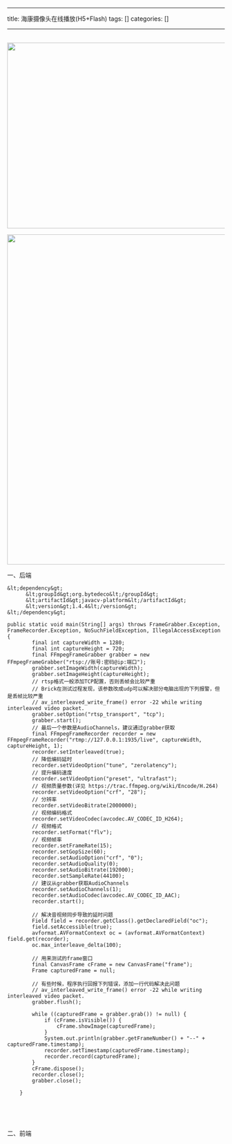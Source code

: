 
--- 
title:  海康摄像头在线播放(H5+Flash) 
tags: []
categories: [] 

---
 <img alt="" height="430" src="https://img-blog.csdnimg.cn/20201230142718189.png?x-oss-process=image/watermark,type_ZmFuZ3poZW5naGVpdGk,shadow_10,text_aHR0cHM6Ly9ibG9nLmNzZG4ubmV0L3FxXzQxNjA1MDY4,size_16,color_FFFFFF,t_70" width="1200">

<img alt="" height="764" src="https://img-blog.csdnimg.cn/2020123014291879.png?x-oss-process=image/watermark,type_ZmFuZ3poZW5naGVpdGk,shadow_10,text_aHR0cHM6Ly9ibG9nLmNzZG4ubmV0L3FxXzQxNjA1MDY4,size_16,color_FFFFFF,t_70" width="1200">

一、后端

```
&lt;dependency&gt;
      &lt;groupId&gt;org.bytedeco&lt;/groupId&gt;
      &lt;artifactId&gt;javacv-platform&lt;/artifactId&gt;
      &lt;version&gt;1.4.4&lt;/version&gt;
&lt;/dependency&gt;
```

```
public static void main(String[] args) throws FrameGrabber.Exception, FrameRecorder.Exception, NoSuchFieldException, IllegalAccessException {
        final int captureWidth = 1280;
        final int captureHeight = 720;
        final FFmpegFrameGrabber grabber = new FFmpegFrameGrabber("rtsp://账号:密码@ip:端口");
        grabber.setImageWidth(captureWidth);
        grabber.setImageHeight(captureHeight);
        // rtsp格式一般添加TCP配置，否则丢帧会比较严重
        // Brick在测试过程发现，该参数改成udp可以解决部分电脑出现的下列报警，但是丢帧比较严重
        // av_interleaved_write_frame() error -22 while writing interleaved video packet.
        grabber.setOption("rtsp_transport", "tcp");
        grabber.start();
        // 最后一个参数是AudioChannels，建议通过grabber获取
        final FFmpegFrameRecorder recorder = new FFmpegFrameRecorder("rtmp://127.0.0.1:1935/live", captureWidth, captureHeight, 1);
        recorder.setInterleaved(true);
        // 降低编码延时
        recorder.setVideoOption("tune", "zerolatency");
        // 提升编码速度
        recorder.setVideoOption("preset", "ultrafast");
        // 视频质量参数(详见 https://trac.ffmpeg.org/wiki/Encode/H.264)
        recorder.setVideoOption("crf", "28");
        // 分辨率
        recorder.setVideoBitrate(2000000);
        // 视频编码格式
        recorder.setVideoCodec(avcodec.AV_CODEC_ID_H264);
        // 视频格式
        recorder.setFormat("flv");
        // 视频帧率
        recorder.setFrameRate(15);
        recorder.setGopSize(60);
        recorder.setAudioOption("crf", "0");
        recorder.setAudioQuality(0);
        recorder.setAudioBitrate(192000);
        recorder.setSampleRate(44100);
        // 建议从grabber获取AudioChannels
        recorder.setAudioChannels(1);
        recorder.setAudioCodec(avcodec.AV_CODEC_ID_AAC);
        recorder.start();

        // 解决音视频同步导致的延时问题
        Field field = recorder.getClass().getDeclaredField("oc");
        field.setAccessible(true);
        avformat.AVFormatContext oc = (avformat.AVFormatContext) field.get(recorder);
        oc.max_interleave_delta(100);

        // 用来测试的frame窗口
        final CanvasFrame cFrame = new CanvasFrame("frame");
        Frame capturedFrame = null;

        // 有些时候，程序执行回报下列错误，添加一行代码解决此问题
        // av_interleaved_write_frame() error -22 while writing interleaved video packet.
        grabber.flush();

        while ((capturedFrame = grabber.grab()) != null) {
            if (cFrame.isVisible()) {
                cFrame.showImage(capturedFrame);
            }
            System.out.println(grabber.getFrameNumber() + "--" + capturedFrame.timestamp);
            recorder.setTimestamp(capturedFrame.timestamp);
            recorder.record(capturedFrame);
        }
        cFrame.dispose();
        recorder.close();
        grabber.close();

    }
```

 

 

二、前端

>  
  

